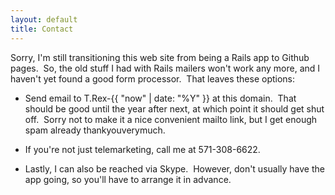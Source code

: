 ```yaml
---
layout: default
title: Contact
---
```


Sorry, I'm still transitioning this web site
from being a Rails app to Github pages.&nbsp;
So, the old stuff I had with Rails mailers won't work any more,
and I haven't yet found a good form processor.&nbsp;
That leaves these options:

- Send email to T.Rex-{{ "now" | date: "%Y" }} at this domain.&nbsp;
That should be good until the year after next,
at which point it should get shut off.&nbsp;
Sorry not to make it a nice convenient mailto link,
but I get enough spam already thankyouverymuch.

- If you're not just telemarketing, call me at 571-308-6622.

- Lastly, I can also be reached via Skype.&nbsp;
However, don't usually have the app going,
so you'll have to arrange it in advance.  
